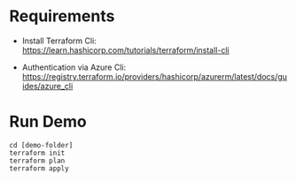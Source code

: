 # Requirements

- Install Terraform Cli:
https://learn.hashicorp.com/tutorials/terraform/install-cli

- Authentication via Azure Cli: https://registry.terraform.io/providers/hashicorp/azurerm/latest/docs/guides/azure_cli

# Run Demo

```
cd [demo-folder]
terraform init
terraform plan
terraform apply
```